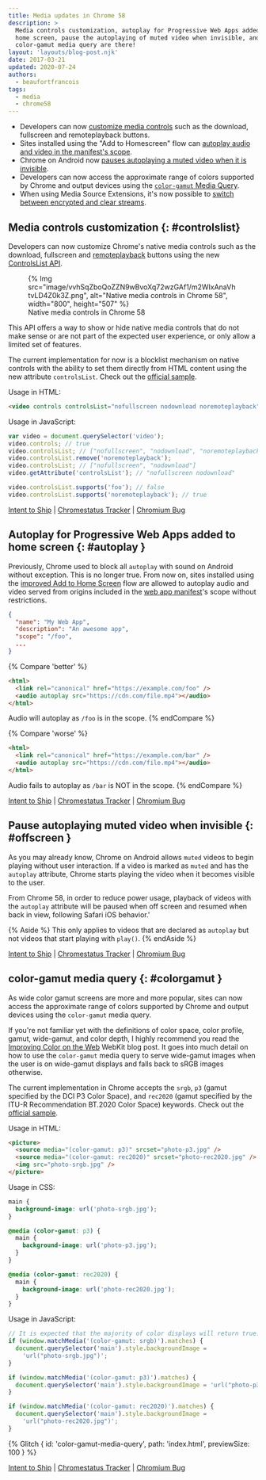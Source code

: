 ```yaml
---
title: Media updates in Chrome 58
description: >
  Media controls customization, autoplay for Progressive Web Apps added to the
  home screen, pause the autoplaying of muted video when invisible, and
  color-gamut media query are there!
layout: 'layouts/blog-post.njk'
date: 2017-03-21
updated: 2020-07-24
authors:
  - beaufortfrancois
tags:
  - media
  - chrome58
---
```


- Developers can now [customize media controls](#controlslist) such as the
  download, fullscreen and remoteplayback buttons.
- Sites installed using the "Add to Homescreen" flow can [autoplay audio
  and video in the manifest's scope](#autoplay).
- Chrome on Android now [pauses autoplaying a muted video when it is invisible](#offscreen).
- Developers can now access the approximate range of colors supported by Chrome and
  output devices using the [`color-gamut` Media Query](#colorgamut).
- When using Media Source Extensions, it's now possible to
  [switch between encrypted and clear streams].

## Media controls customization {: #controlslist}

Developers can now customize Chrome's native media controls such as the
download, fullscreen and [remoteplayback] buttons using the new [ControlsList API].

<figure>
  {% Img src="image/vvhSqZboQoZZN9wBvoXq72wzGAf1/m2WIxAnaVhtvLD4Z0k3Z.png", alt="Native media controls in Chrome 58", width="800", height="507" %}
  <figcaption>
    Native media controls in Chrome 58
  </figcaption>
</figure>

This API offers a way to show or hide native media controls that do not make
sense or are not part of the expected user experience, or only allow a
limited set of features.

The current implementation for now is a blocklist mechanism on native controls
with the ability to set them directly from HTML content using the new
attribute `controlsList`. Check out the [official
sample](https://googlechrome.github.io/samples/media/controlslist.html).

Usage in HTML:

```html
<video controls controlsList="nofullscreen nodownload noremoteplayback"></video>
```

Usage in JavaScript:

```js
var video = document.querySelector('video');
video.controls; // true
video.controlsList; // ["nofullscreen", "nodownload", "noremoteplayback"]
video.controlsList.remove('noremoteplayback');
video.controlsList; // ["nofullscreen", "nodownload"]
video.getAttribute('controlsList'); // "nofullscreen nodownload"

video.controlsList.supports('foo'); // false
video.controlsList.supports('noremoteplayback'); // true
```

[Intent to Ship](https://groups.google.com/a/chromium.org/forum/#!topic/blink-dev/tFuQd3AcsIQ/discussion) &#124;
[Chromestatus Tracker](https://www.chromestatus.com/feature/5737006365671424) &#124;
[Chromium Bug](https://bugs.chromium.org/p/chromium/issues/detail?id=685018)

## Autoplay for Progressive Web Apps added to home screen {: #autoplay }

Previously, Chrome used to block all `autoplay` with sound on Android without
exception. This is no longer true. From now on, sites installed using the
[improved Add to Home Screen] flow are allowed to autoplay audio and video
served from origins included in the [web app manifest]'s scope without
restrictions.

```json
{
  "name": "My Web App",
  "description": "An awesome app",
  "scope": "/foo",
  ...
}
```

{% Compare 'better' %}

```html
<html>
  <link rel="canonical" href="https://example.com/foo" />
  <audio autoplay src="https://cdn.com/file.mp4"></audio>
</html>
```

Audio will autoplay as <code>/foo</code> is in the scope.
{% endCompare %}

{% Compare 'worse' %}

```html
<html>
  <link rel="canonical" href="https://example.com/bar" />
  <audio autoplay src="https://cdn.com/file.mp4"></audio>
</html>
```

Audio fails to autoplay as <code>/bar</code> is NOT in the scope.
{% endCompare %}

[Intent to Ship](https://groups.google.com/a/chromium.org/d/topic/blink-dev/DW7_yxL_HjE/discussion) &#124;
[Chromestatus Tracker](https://www.chromestatus.com/feature/5715456904134656) &#124;
[Chromium Bug](https://bugs.chromium.org/p/chromium/issues/detail?id=676312)

## Pause autoplaying muted video when invisible {: #offscreen }

As you may already know, Chrome on Android allows `muted` videos to begin playing
without user interaction. If a video is marked as `muted` and has the
`autoplay` attribute, Chrome starts playing the video when it becomes visible
to the user.

From Chrome 58, in order to reduce power usage, playback of videos with
the `autoplay` attribute will be paused when off screen and resumed when back in
view, following Safari iOS behavior.'

{% Aside %}
This only applies to videos that are declared as `autoplay` but not videos
that start playing with `play()`.
{% endAside %}

[Intent to Ship](https://groups.google.com/a/chromium.org/d/topic/blink-dev/UtFM-kndhaI/discussion) &#124;
[Chromestatus Tracker](https://www.chromestatus.com/feature/5651339115757568) &#124;
[Chromium Bug](https://bugs.chromium.org/p/chromium/issues/detail?id=690468)

## color-gamut media query {: #colorgamut }

As wide color gamut screens are more and more popular, sites can now access the
approximate range of colors supported by Chrome and output devices using the
`color-gamut` media query.

If you're not familiar yet with the definitions of color space, color profile,
gamut, wide-gamut, and color depth, I highly recommend you read the
[Improving Color on the Web] WebKit blog post. It goes into much detail on how
to use the `color-gamut` media query to serve wide-gamut images when the user
is on wide-gamut displays and falls back to sRGB images otherwise.

The current implementation in Chrome accepts the `srgb`, `p3` (gamut specified
by the DCI P3 Color Space), and `rec2020` (gamut specified by the ITU-R
Recommendation BT.2020 Color Space) keywords. Check out the [official
sample](https://googlechrome.github.io/samples/media/color-gamut-media-query.html).

Usage in HTML:

```html
<picture>
  <source media="(color-gamut: p3)" srcset="photo-p3.jpg" />
  <source media="(color-gamut: rec2020)" srcset="photo-rec2020.jpg" />
  <img src="photo-srgb.jpg" />
</picture>
```

Usage in CSS:

```css
main {
  background-image: url('photo-srgb.jpg');
}

@media (color-gamut: p3) {
  main {
    background-image: url('photo-p3.jpg');
  }
}

@media (color-gamut: rec2020) {
  main {
    background-image: url('photo-rec2020.jpg');
  }
}
```

Usage in JavaScript:

```js
// It is expected that the majority of color displays will return true.
if (window.matchMedia('(color-gamut: srgb)').matches) {
  document.querySelector('main').style.backgroundImage =
    'url("photo-srgb.jpg")';
}

if (window.matchMedia('(color-gamut: p3)').matches) {
  document.querySelector('main').style.backgroundImage = 'url("photo-p3.jpg")';
}

if (window.matchMedia('(color-gamut: rec2020)').matches) {
  document.querySelector('main').style.backgroundImage =
    'url("photo-rec2020.jpg")';
}
```

{% Glitch {
  id: 'color-gamut-media-query',
  path: 'index.html',
  previewSize: 100
} %}

[Intent to Ship](https://groups.google.com/a/chromium.org/forum/#!msg/blink-dev/36CcloDrB3E/1wMSNMl9BQAJ) &#124;
[Chromestatus Tracker](https://www.chromestatus.com/feature/5354410980933632) &#124;
[Chromium Bug](https://bugs.chromium.org/p/chromium/issues/detail?id=685456)

<!-- lint disable definition-case -->

[remoteplayback]: https://w3c.github.io/remote-playback/
[controlslist api]: https://github.com/WICG/controls-list/blob/gh-pages/explainer.md
[improved add to home screen]: https://blog.chromium.org/2017/02/integrating-progressive-web-apps-deeply.html
[web app manifest]: https://web.dev/add-manifest
[improving color on the web]: https://webkit.org/blog/6682/improving-color-on-the-web/
[switch between encrypted and clear streams]: https://developers.google.com/web/updates/2017/03/mixing-streams
